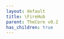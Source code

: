 ```yaml
---
layout: default
title: \FireHub
parent: TheCore v0.2
has_children: true
---
```


<link rel="stylesheet" type="text/css" href="/css/style.css" />

